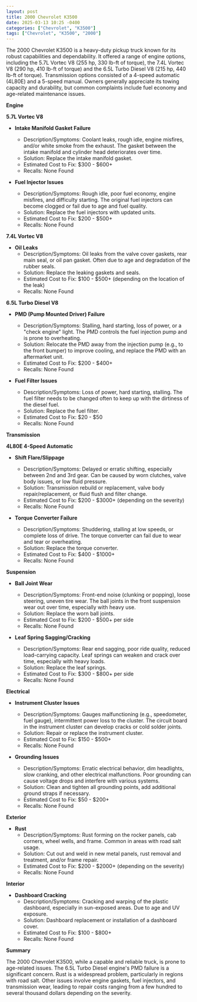 ```yaml
---
layout: post
title: 2000 Chevrolet K3500
date: 2025-03-13 10:25 -0400
categories: ["Chevrolet", "K3500"]
tags: ["Chevrolet", "K3500", "2000"]
---
```

The 2000 Chevrolet K3500 is a heavy-duty pickup truck known for its robust capabilities and dependability. It offered a range of engine options, including the 5.7L Vortec V8 (255 hp, 330 lb-ft of torque), the 7.4L Vortec V8 (290 hp, 410 lb-ft of torque) and the 6.5L Turbo Diesel V8 (215 hp, 440 lb-ft of torque). Transmission options consisted of a 4-speed automatic (4L80E) and a 5-speed manual. Owners generally appreciate its towing capacity and durability, but common complaints include fuel economy and age-related maintenance issues.

**Engine**

**5.7L Vortec V8**

*   **Intake Manifold Gasket Failure**
    *   Description/Symptoms: Coolant leaks, rough idle, engine misfires, and/or white smoke from the exhaust. The gasket between the intake manifold and cylinder head deteriorates over time.
    *   Solution: Replace the intake manifold gasket.
    *   Estimated Cost to Fix: $300 - $600+
    * Recalls: None Found

*   **Fuel Injector Issues**
    *   Description/Symptoms: Rough idle, poor fuel economy, engine misfires, and difficulty starting. The original fuel injectors can become clogged or fail due to age and fuel quality.
    *   Solution: Replace the fuel injectors with updated units.
    *   Estimated Cost to Fix: $200 - $500+
    * Recalls: None Found

**7.4L Vortec V8**

*   **Oil Leaks**
    * Description/Symptoms: Oil leaks from the valve cover gaskets, rear main seal, or oil pan gasket. Often due to age and degradation of the rubber seals.
    * Solution: Replace the leaking gaskets and seals.
    * Estimated Cost to Fix: $100 - $500+ (depending on the location of the leak)
    * Recalls: None Found

**6.5L Turbo Diesel V8**

*   **PMD (Pump Mounted Driver) Failure**
    *   Description/Symptoms: Stalling, hard starting, loss of power, or a "check engine" light. The PMD controls the fuel injection pump and is prone to overheating.
    *   Solution: Relocate the PMD away from the injection pump (e.g., to the front bumper) to improve cooling, and replace the PMD with an aftermarket unit.
    *   Estimated Cost to Fix: $200 - $400+
    * Recalls: None Found

*   **Fuel Filter Issues**
    * Description/Symptoms: Loss of power, hard starting, stalling. The fuel filter needs to be changed often to keep up with the dirtiness of the diesel fuel.
    * Solution: Replace the fuel filter.
    * Estimated Cost to Fix: $20 - $50
    * Recalls: None Found

**Transmission**

**4L80E 4-Speed Automatic**

*   **Shift Flare/Slippage**
    *   Description/Symptoms: Delayed or erratic shifting, especially between 2nd and 3rd gear. Can be caused by worn clutches, valve body issues, or low fluid pressure.
    *   Solution: Transmission rebuild or replacement, valve body repair/replacement, or fluid flush and filter change.
    *   Estimated Cost to Fix: $200 - $3000+ (depending on the severity)
    * Recalls: None Found

*   **Torque Converter Failure**
    *   Description/Symptoms: Shuddering, stalling at low speeds, or complete loss of drive. The torque converter can fail due to wear and tear or overheating.
    *   Solution: Replace the torque converter.
    *   Estimated Cost to Fix: $400 - $1000+
    * Recalls: None Found

**Suspension**

*   **Ball Joint Wear**
    *   Description/Symptoms: Front-end noise (clunking or popping), loose steering, uneven tire wear. The ball joints in the front suspension wear out over time, especially with heavy use.
    *   Solution: Replace the worn ball joints.
    *   Estimated Cost to Fix: $200 - $500+ per side
    * Recalls: None Found

*   **Leaf Spring Sagging/Cracking**
    *   Description/Symptoms: Rear end sagging, poor ride quality, reduced load-carrying capacity. Leaf springs can weaken and crack over time, especially with heavy loads.
    *   Solution: Replace the leaf springs.
    *   Estimated Cost to Fix: $300 - $800+ per side
    * Recalls: None Found

**Electrical**

*   **Instrument Cluster Issues**
    *   Description/Symptoms: Gauges malfunctioning (e.g., speedometer, fuel gauge), intermittent power loss to the cluster. The circuit board in the instrument cluster can develop cracks or cold solder joints.
    *   Solution: Repair or replace the instrument cluster.
    *   Estimated Cost to Fix: $150 - $500+
    * Recalls: None Found

*   **Grounding Issues**
    *   Description/Symptoms: Erratic electrical behavior, dim headlights, slow cranking, and other electrical malfunctions. Poor grounding can cause voltage drops and interfere with various systems.
    *   Solution: Clean and tighten all grounding points, add additional ground straps if necessary.
    *   Estimated Cost to Fix: $50 - $200+
    * Recalls: None Found

**Exterior**

*   **Rust**
    *   Description/Symptoms: Rust forming on the rocker panels, cab corners, wheel wells, and frame. Common in areas with road salt usage.
    *   Solution: Cut out and weld in new metal panels, rust removal and treatment, and/or frame repair.
    *   Estimated Cost to Fix: $200 - $2000+ (depending on the severity)
    * Recalls: None Found

**Interior**

*   **Dashboard Cracking**
    *   Description/Symptoms: Cracking and warping of the plastic dashboard, especially in sun-exposed areas. Due to age and UV exposure.
    *   Solution: Dashboard replacement or installation of a dashboard cover.
    *   Estimated Cost to Fix: $100 - $800+
    * Recalls: None Found

**Summary**

The 2000 Chevrolet K3500, while a capable and reliable truck, is prone to age-related issues. The 6.5L Turbo Diesel engine's PMD failure is a significant concern. Rust is a widespread problem, particularly in regions with road salt. Other issues involve engine gaskets, fuel injectors, and transmission wear, leading to repair costs ranging from a few hundred to several thousand dollars depending on the severity.

